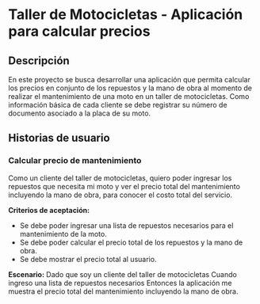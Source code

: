# Taller de Motocicletas - Aplicación para calcular precios

## Descripción
En este proyecto se busca desarrollar una aplicación que permita calcular los precios en conjunto de los repuestos y la mano de obra al momento de realizar el mantenimiento de una moto en un taller de motocicletas. Como información básica de cada cliente se debe registrar su número de documento asociado a la placa de su moto.

## Historias de usuario
### Calcular precio de mantenimiento
Como un cliente del taller de motocicletas, quiero poder ingresar los repuestos que necesita mi moto y ver el precio total del mantenimiento incluyendo la mano de obra, para conocer el costo total del servicio.

**Criterios de aceptación:**
- Se debe poder ingresar una lista de repuestos necesarios para el mantenimiento de la moto.
- Se debe poder calcular el precio total de los repuestos y la mano de obra.
- Se debe mostrar el precio total al usuario.

**Escenario:**
Dado que soy un cliente del taller de motocicletas
Cuando ingreso una lista de repuestos necesarios
Entonces la aplicación me muestra el precio total del mantenimiento incluyendo la mano de obra.




